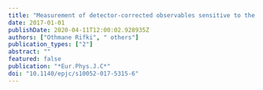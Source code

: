```yaml
---
title: "Measurement of detector-corrected observables sensitive to the anomalous production of events with jets and large missing transverse momentum in $pp$ collisions at $mathbf sqrts=13$  TeV using the ATLAS detector"
date: 2017-01-01
publishDate: 2020-04-11T12:00:02.928935Z
authors: ["Othmane Rifki", " others"]
publication_types: ["2"]
abstract: ""
featured: false
publication: "*Eur.Phys.J.C*"
doi: "10.1140/epjc/s10052-017-5315-6"
---
```


